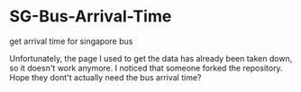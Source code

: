 # SG-Bus-Arrival-Time
get arrival time for singapore bus

Unfortunately, the page I used to get the data has already been taken down, so it doesn't work anymore. I noticed that someone forked the repository. Hope they dont't actually need the bus arrival time?
